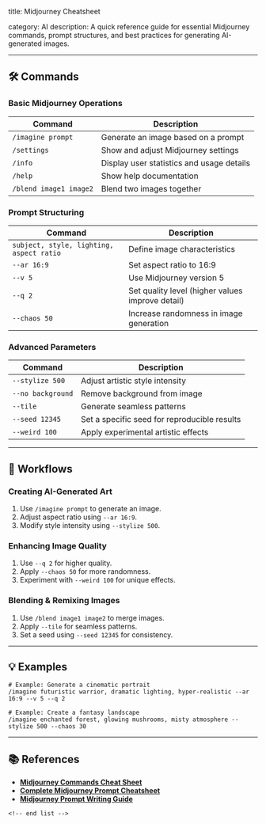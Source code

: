 title: Midjourney Cheatsheet

category: AI
description: A quick reference guide for essential Midjourney commands, prompt structures, and best practices for generating AI-generated images.

---

## 🛠️ Commands

### **Basic Midjourney Operations**

| Command                  | Description                               |
| ------------------------ | ----------------------------------------- |
| `/imagine prompt`      | Generate an image based on a prompt       |
| `/settings`            | Show and adjust Midjourney settings       |
| `/info`                | Display user statistics and usage details |
| `/help`                | Show help documentation                   |
| `/blend image1 image2` | Blend two images together                 |

### **Prompt Structuring**

| Command                                    | Description                                      |
| ------------------------------------------ | ------------------------------------------------ |
| `subject, style, lighting, aspect ratio` | Define image characteristics                     |
| `--ar 16:9`                              | Set aspect ratio to 16:9                         |
| `--v 5`                                  | Use Midjourney version 5                         |
| `--q 2`                                  | Set quality level (higher values improve detail) |
| `--chaos 50`                             | Increase randomness in image generation          |

### **Advanced Parameters**

| Command             | Description                                  |
| ------------------- | -------------------------------------------- |
| `--stylize 500`   | Adjust artistic style intensity              |
| `--no background` | Remove background from image                 |
| `--tile`          | Generate seamless patterns                   |
| `--seed 12345`    | Set a specific seed for reproducible results |
| `--weird 100`     | Apply experimental artistic effects          |

---

## 🔄 Workflows

### **Creating AI-Generated Art**

1. Use `/imagine prompt` to generate an image.
2. Adjust aspect ratio using `--ar 16:9`.
3. Modify style intensity using `--stylize 500`.

### **Enhancing Image Quality**

1. Use `--q 2` for higher quality.
2. Apply `--chaos 50` for more randomness.
3. Experiment with `--weird 100` for unique effects.

### **Blending & Remixing Images**

1. Use `/blend image1 image2` to merge images.
2. Apply `--tile` for seamless patterns.
3. Set a seed using `--seed 12345` for consistency.

---

## 💡 Examples

```plaintext
# Example: Generate a cinematic portrait
/imagine futuristic warrior, dramatic lighting, hyper-realistic --ar 16:9 --v 5 --q 2
```

```plaintext
# Example: Create a fantasy landscape
/imagine enchanted forest, glowing mushrooms, misty atmosphere --stylize 500 --chaos 30
```

---

## 📚 References

- **[Midjourney Commands Cheat Sheet](https://tokenizedhq.com/midjourney-commands-list/)**
- **[Complete Midjourney Prompt Cheatsheet](https://www.reddit.com/r/midjourney/comments/1466l0h/the_only_complete_midjourney_prompt_cheatsheet/)**
- **[Midjourney Prompt Writing Guide](https://graphicsgurl.com/midjourney-prompt-writing-worksheet-pdf/midjourney-prompt-structure/)**

```
<!-- end list -->
```
